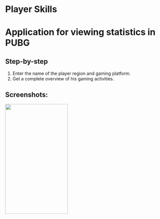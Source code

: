 # Player Skills
# Application for viewing statistics in PUBG

## Step-by-step
1. Enter the name of the player region and gaming platform.
2. Get a complete overview of his gaming activities.


## Screenshots:
<p>
<img src="https://github.com/Doldrums/StatisticsApp/blob/master/1.jpg" width="200" height="350" />

</p>



